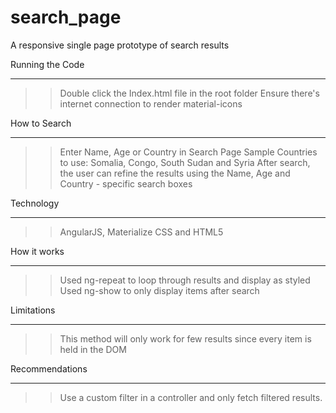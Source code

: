 # search_page #
A responsive single page prototype of search results

Running the Code
*****************
>> Double click the Index.html file in the root folder
>> Ensure there's internet connection to render material-icons

How to Search
**************
>> Enter Name, Age or Country in Search Page
>> Sample Countries to use: Somalia, Congo, South Sudan and Syria
>> After search, the user can refine the results using the Name, Age and Country - specific search boxes

Technology
***********
>> AngularJS, Materialize CSS and HTML5

How it works
*************
>> Used ng-repeat to loop through results and display as styled
>> Used ng-show to only display items after search

Limitations
************
>> This method will only work for few results since every item is held in the DOM

Recommendations
******************
>> Use a custom filter in a controller and only fetch filtered results.
